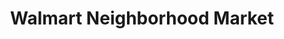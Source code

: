 ---
title: "Walmart Neighborhood Market"
url: /greenville/walmart-neighborhood-market-old-buncombe-road/
shop: Supermarkt
---
